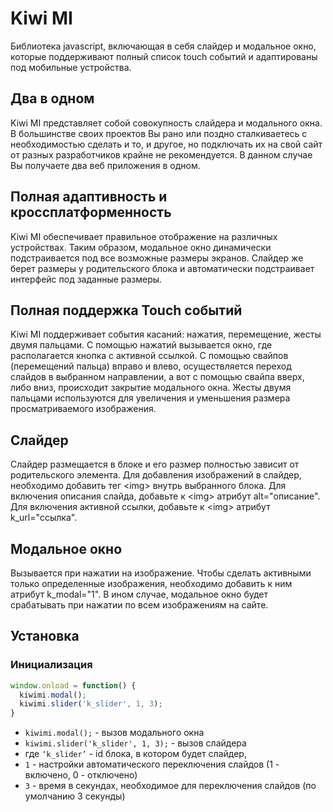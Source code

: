 # Kiwi MI
Библиотека javascript, включающая в себя слайдер и модальное окно, которые поддерживают полный список touch событий и адаптированы под мобильные устройства.

## Два в одном
Kiwi MI представляет собой совокупность слайдера и модального окна. В большинстве своих проектов Вы рано или поздно сталкиваетесь с необходимостью сделать и то, и другое, но подключать их на свой сайт от разных разработчиков крайне не рекомендуется. В данном случае Вы получаете два веб приложения в одном.

## Полная адаптивность и кроссплатформенность
Kiwi MI обеспечивает правильное отображение на различных устройствах. Таким образом, модальное окно динамически подстраивается под все возможные размеры экранов. Слайдер же берет размеры у родительского блока и автоматически подстраивает интерфейс под заданные размеры. 

## Полная поддержка Touch событий
Kiwi MI поддерживает события касаний: нажатия, перемещение, жесты двумя пальцами. С помощью нажатий вызывается окно, где располагается кнопка с активной ссылкой. С помощью свайпов (перемещений пальца) вправо и влево, осуществляется переход слайдов в выбранном направлении, а вот с помощью свайпа вверх, либо вниз, происходит закрытие модального окна. Жесты двумя пальцами используются для увеличения и уменьшения размера просматриваемого изображения.

## Слайдер
Слайдер размещается в блоке и его размер полностью зависит от родительского элемента. Для добавления изображений в слайдер, необходимо добавить тег &lt;img&gt; внутрь выбранного блока. Для включения описания слайда, добавьте к &lt;img&gt; атрибут alt="описание". Для включения активной ссылки, добавьте к &lt;img&gt; атрибут k_url="ссылка".

## Модальное окно
Вызывается при нажатии на изображение. Чтобы сделать активными только определенные изображения, необходимо добавить к ним атрибут k_modal="1". В ином случае, модальное окно будет срабатывать при нажатии по всем изображениям на сайте.

## Установка
### Инициализация
```js
window.onload = function() {
  kiwimi.modal();
  kiwimi.slider('k_slider', 1, 3);
}
```

* `kiwimi.modal();` - вызов модального окна
* `kiwimi.slider('k_slider', 1, 3);` - вызов слайдера
* где `‘k_slider’` - id блока, в котором будет слайдер,
* `1` - настройки автоматического переключения слайдов (1 - включено, 0 - отключено)
* `3` - время в секундах, необходимое для переключения слайдов (по умолчанию 3 секунды)


